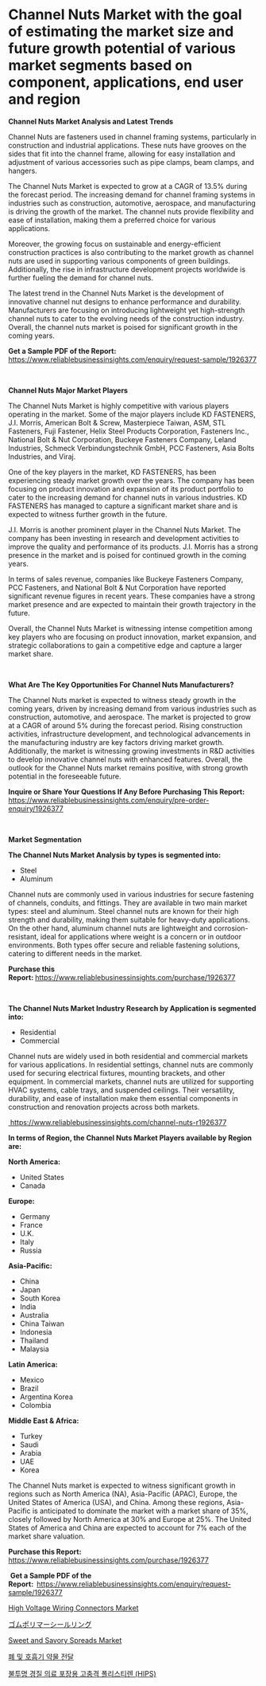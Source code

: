 <p><h1>Channel Nuts Market with the goal of estimating the market size and future growth potential of various market segments based on component, applications, end user and region</h1></p><p><strong>Channel Nuts Market Analysis and Latest Trends</strong></p>
<p><p>Channel Nuts are fasteners used in channel framing systems, particularly in construction and industrial applications. These nuts have grooves on the sides that fit into the channel frame, allowing for easy installation and adjustment of various accessories such as pipe clamps, beam clamps, and hangers.</p><p>The Channel Nuts Market is expected to grow at a CAGR of 13.5% during the forecast period. The increasing demand for channel framing systems in industries such as construction, automotive, aerospace, and manufacturing is driving the growth of the market. The channel nuts provide flexibility and ease of installation, making them a preferred choice for various applications.</p><p>Moreover, the growing focus on sustainable and energy-efficient construction practices is also contributing to the market growth as channel nuts are used in supporting various components of green buildings. Additionally, the rise in infrastructure development projects worldwide is further fueling the demand for channel nuts.</p><p>The latest trend in the Channel Nuts Market is the development of innovative channel nut designs to enhance performance and durability. Manufacturers are focusing on introducing lightweight yet high-strength channel nuts to cater to the evolving needs of the construction industry. Overall, the channel nuts market is poised for significant growth in the coming years.</p></p>
<p><strong>Get a Sample PDF of the Report:&nbsp;</strong> <a href="https://www.reliablebusinessinsights.com/enquiry/request-sample/1926377">https://www.reliablebusinessinsights.com/enquiry/request-sample/1926377</a></p>
<p>&nbsp;</p>
<p><strong>Channel Nuts Major Market Players</strong></p>
<p><p>The Channel Nuts Market is highly competitive with various players operating in the market. Some of the major players include KD FASTENERS, J.I. Morris, American Bolt & Screw, Masterpiece Taiwan, ASM, STL Fasteners, Fuji Fastener, Helix Steel Products Corporation, Fasteners Inc., National Bolt & Nut Corporation, Buckeye Fasteners Company, Leland Industries, Schmeck Verbindungstechnik GmbH, PCC Fasteners, Asia Bolts Industries, and Viraj.</p><p>One of the key players in the market, KD FASTENERS, has been experiencing steady market growth over the years. The company has been focusing on product innovation and expansion of its product portfolio to cater to the increasing demand for channel nuts in various industries. KD FASTENERS has managed to capture a significant market share and is expected to witness further growth in the future.</p><p>J.I. Morris is another prominent player in the Channel Nuts Market. The company has been investing in research and development activities to improve the quality and performance of its products. J.I. Morris has a strong presence in the market and is poised for continued growth in the coming years.</p><p>In terms of sales revenue, companies like Buckeye Fasteners Company, PCC Fasteners, and National Bolt & Nut Corporation have reported significant revenue figures in recent years. These companies have a strong market presence and are expected to maintain their growth trajectory in the future.</p><p>Overall, the Channel Nuts Market is witnessing intense competition among key players who are focusing on product innovation, market expansion, and strategic collaborations to gain a competitive edge and capture a larger market share.</p></p>
<p>&nbsp;</p>
<p><strong>What Are The Key Opportunities For Channel Nuts Manufacturers?</strong></p>
<p><p>The Channel Nuts market is expected to witness steady growth in the coming years, driven by increasing demand from various industries such as construction, automotive, and aerospace. The market is projected to grow at a CAGR of around 5% during the forecast period. Rising construction activities, infrastructure development, and technological advancements in the manufacturing industry are key factors driving market growth. Additionally, the market is witnessing growing investments in R&D activities to develop innovative channel nuts with enhanced features. Overall, the outlook for the Channel Nuts market remains positive, with strong growth potential in the foreseeable future.</p></p>
<p><strong>Inquire or Share Your Questions If Any Before Purchasing This Report:</strong> <a href="https://www.reliablebusinessinsights.com/enquiry/pre-order-enquiry/1926377">https://www.reliablebusinessinsights.com/enquiry/pre-order-enquiry/1926377</a></p>
<p>&nbsp;</p>
<p><strong>Market Segmentation</strong></p>
<p><strong>The Channel Nuts Market Analysis by types is segmented into:</strong></p>
<p><ul><li>Steel</li><li>Aluminum</li></ul></p>
<p><p>Channel nuts are commonly used in various industries for secure fastening of channels, conduits, and fittings. They are available in two main market types: steel and aluminum. Steel channel nuts are known for their high strength and durability, making them suitable for heavy-duty applications. On the other hand, aluminum channel nuts are lightweight and corrosion-resistant, ideal for applications where weight is a concern or in outdoor environments. Both types offer secure and reliable fastening solutions, catering to different needs in the market.</p></p>
<p><strong>Purchase this Report:&nbsp;</strong><a href="https://www.reliablebusinessinsights.com/purchase/1926377">https://www.reliablebusinessinsights.com/purchase/1926377</a></p>
<p>&nbsp;</p>
<p><strong>The Channel Nuts Market Industry Research by Application is segmented into:</strong></p>
<p><ul><li>Residential</li><li>Commercial</li></ul></p>
<p><p>Channel nuts are widely used in both residential and commercial markets for various applications. In residential settings, channel nuts are commonly used for securing electrical fixtures, mounting brackets, and other equipment. In commercial markets, channel nuts are utilized for supporting HVAC systems, cable trays, and suspended ceilings. Their versatility, durability, and ease of installation make them essential components in construction and renovation projects across both markets.</p></p>
<p><a href="https://www.reliablebusinessinsights.com/channel-nuts-r1926377">&nbsp;https://www.reliablebusinessinsights.com/channel-nuts-r1926377</a></p>
<p><strong>In terms of Region, the Channel Nuts Market Players available by Region are:</strong></p>
<p>
    <p> <strong> North America: </strong>
        <ul>
            <li>United States</li>
            <li>Canada</li>
        </ul>
        </p> 
    <p> <strong> Europe: </strong>
        <ul>
            <li>Germany</li>
            <li>France</li>
            <li>U.K.</li>
            <li>Italy</li>
            <li>Russia</li>
        </ul>
        </p> 
    <p> <strong> Asia-Pacific: </strong>
        <ul>
            <li>China</li>
            <li>Japan</li>
            <li>South Korea</li>
            <li>India</li>
            <li>Australia</li>
            <li>China Taiwan</li>
            <li>Indonesia</li>
            <li>Thailand</li>
            <li>Malaysia</li>
        </ul>
        </p> 
    <p> <strong> Latin America: </strong>
        <ul>
            <li>Mexico</li>
            <li>Brazil</li>
            <li>Argentina Korea</li>
            <li>Colombia</li>
        </ul>
        </p> 
    <p> <strong> Middle East & Africa: </strong>
        <ul>
            <li>Turkey</li>
            <li>Saudi</li>
            <li>Arabia</li>
            <li>UAE</li>
            <li>Korea</li>
        </ul>
    </p>
    </p>
<p><p>The Channel Nuts market is expected to witness significant growth in regions such as North America (NA), Asia-Pacific (APAC), Europe, the United States of America (USA), and China. Among these regions, Asia-Pacific is anticipated to dominate the market with a market share of 35%, closely followed by North America at 30% and Europe at 25%. The United States of America and China are expected to account for 7% each of the market share valuation.</p></p>
<p><strong>Purchase this Report: </strong><a href="https://www.reliablebusinessinsights.com/purchase/1926377">https://www.reliablebusinessinsights.com/purchase/1926377</a></p>
<p>&nbsp;<strong>Get a Sample PDF of the Report:&nbsp;&nbsp;</strong><a href="https://www.reliablebusinessinsights.com/enquiry/request-sample/1926377">https://www.reliablebusinessinsights.com/enquiry/request-sample/1926377</a></p>
<p><strong></strong></p>
<p><p><a href="https://github.com/MaraKoelpin2023/Market-Research-Report-List-1/blob/main/high-voltage-wiring-connectors-market.md">High Voltage Wiring Connectors Market</a></p><p><a href="https://medium.com/@pattypetd0/%E3%82%B4%E3%83%A0%E3%83%9D%E3%83%AA%E3%83%9E%E3%83%BC%E3%82%B7%E3%83%BC%E3%83%AA%E3%83%B3%E3%82%B0%E3%83%AA%E3%83%B3%E3%82%B0%E3%81%AE%E5%B8%82%E5%A0%B4%E5%8B%95%E5%90%91%E3%81%A8%E6%88%90%E9%95%B7%E8%A6%81%E5%9B%A0%E3%82%92%E5%88%86%E6%9E%90%E3%81%97-2024%E5%B9%B4%E3%81%8B%E3%82%892031%E5%B9%B4%E3%81%BE%E3%81%A7%E3%81%AE%E4%BA%88%E6%B8%AC%E3%82%92%E8%A1%8C%E3%81%84%E3%81%BE%E3%81%99-b145148d3559">ゴムポリマーシールリング</a></p><p><a href="https://issuu.com/reportprime-2/docs/sweet-and-savory-spreads-market-size-2030.pptx">Sweet and Savory Spreads Market</a></p><p><a href="https://medium.com/@sarabits48/%ED%8F%90-%EB%B0%8F-%ED%98%B8%ED%9D%A1%EA%B8%B0-%EC%95%BD%EB%AC%BC-%EC%A0%84%EB%8B%AC-%EC%8B%9C%EC%9E%A5-%EC%A0%90%EC%9C%A0%EC%9C%A8-%EB%B0%8F-%EC%83%88%EB%A1%9C%EC%9A%B4-%ED%8A%B8%EB%A0%8C%EB%93%9C-%EB%B6%84%EC%84%9D-%EC%9C%A0%ED%98%95-%EC%9D%91%EC%9A%A9-%ED%94%84%EB%A1%9C%EA%B7%B8%EB%9E%A8-%EC%B5%9C%EC%A2%85-%EC%82%AC%EC%9A%A9-%EB%B0%8F-2024-%EB%85%84%EB%B6%80%ED%84%B0-2031-%EB%85%84%EA%B9%8C%EC%A7%80%EC%9D%98-%EA%B8%B0%EA%B0%84%EC%9D%84-%EC%98%88%EC%B8%A1%ED%95%98%EA%B8%B0%EC%9C%84%ED%95%9C-%EA%B8%B0%EA%B0%84%EB%B3%84-%EB%B6%84%EC%84%9D-0e1a839ad800">폐 및 호흡기 약물 전달</a></p><p><a href="https://medium.com/@shakilahmedsss02_9606/%EA%B3%A0%EB%8F%84%EC%9D%98-%EC%B6%A9%EA%B2%A9-%EB%82%B4%EC%84%B1-%ED%8F%B4%EB%A6%AC%EC%8A%A4%ED%8B%B0%EB%A0%8C-hips-%EC%9D%80-2024%EB%85%84%EB%B6%80%ED%84%B0-2031%EB%85%84%EA%B9%8C%EC%A7%80%EC%9D%98-%EB%B6%88%ED%88%AC%EB%AA%85%ED%95%9C-%EC%B9%98%EA%B3%BC-%ED%8F%AC%EC%9E%A5-%EC%8B%9C%EC%9E%A5%EC%97%90%EC%84%9C-%EB%96%A0%EC%98%A4%EB%A5%B4%EB%8A%94-%EC%B6%94%EC%84%B8%EC%99%80-%EB%AF%B8%EB%9E%98-%EC%A0%84%EB%A7%9D%EC%9E%85%EB%8B%88%EB%8B%A4-7d5d3c9b033e">불투명 경질 의료 포장용 고충격 폴리스티렌 (HIPS)</a></p></p>